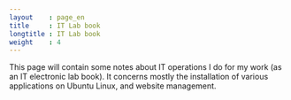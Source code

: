 ```yaml
---
layout    : page_en
title     : IT Lab book
longtitle : IT Lab book
weight    : 4
---
```


This page will contain some notes about IT operations I do for 
my work (as an IT electronic lab book). It concerns mostly the
installation of various applications on Ubuntu Linux, and 
website management.
